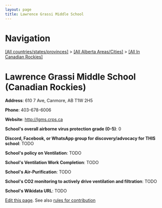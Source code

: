 ```yaml
---
layout: page
title: Lawrence Grassi Middle School
---
```

# Navigation

[[All countries/states/provinces]](../../..) > [[All Alberta Areas/Cities]](../..) > [[All In Canadian Rockies]](..)

# Lawrence Grassi Middle School (Canadian Rockies)

**Address**: 610 7 Ave, Canmore, AB T1W 2H5

**Phone**: 403-678-6006

**Website**: <http://lgms.crps.ca>

**School's overall airborne virus protection grade (0-5)**: 0

**Discord, Facebook, or WhatsApp group for discovery/advocacy for THIS school**: TODO

**School's policy on Ventilation**: TODO

**School's Ventilation Work Completion**: TODO

**School's Air-Purification**: TODO

**School's CO2 monitoring to actively drive ventilation and filtration**: TODO

**School's Wikidata URL**: TODO


[Edit this page](https://github.com/ventilate-schools/AB/edit/main/./Canadian_Rockies/Lawrence_Grassi_Middle_School.md). See also [rules for contribution](../../../contribution-rules/)